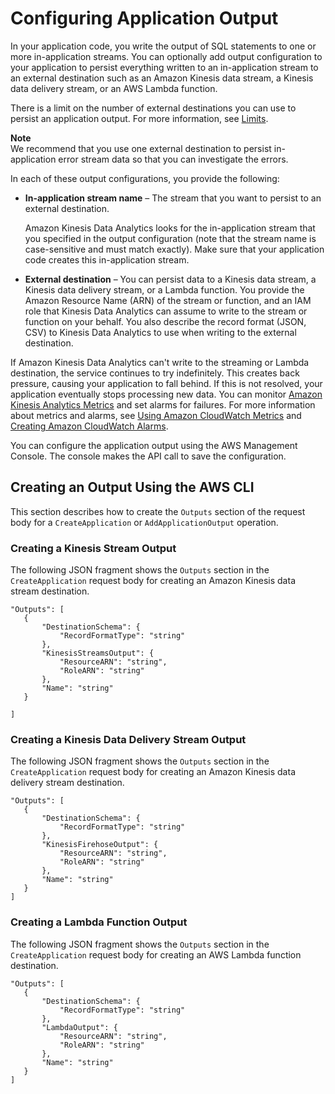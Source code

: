 # Configuring Application Output<a name="how-it-works-output"></a>

In your application code, you write the output of SQL statements to one or more in\-application streams\. You can optionally add output configuration to your application to persist everything written to an in\-application stream to an external destination such as an Amazon Kinesis data stream, a Kinesis data delivery stream, or an AWS Lambda function\. 

There is a limit on the number of external destinations you can use to persist an application output\. For more information, see [Limits](limits.md)\. 

**Note**  
We recommend that you use one external destination to persist in\-application error stream data so that you can investigate the errors\. 

In each of these output configurations, you provide the following:
+ **In\-application stream name** – The stream that you want to persist to an external destination\. 

  Amazon Kinesis Data Analytics looks for the in\-application stream that you specified in the output configuration \(note that the stream name is case\-sensitive and must match exactly\)\. Make sure that your application code creates this in\-application stream\. 
+ **External destination** – You can persist data to a Kinesis data stream, a Kinesis data delivery stream, or a Lambda function\. You provide the Amazon Resource Name \(ARN\) of the stream or function, and an IAM role that Kinesis Data Analytics can assume to write to the stream or function on your behalf\. You also describe the record format \(JSON, CSV\) to Kinesis Data Analytics to use when writing to the external destination\.

If Amazon Kinesis Data Analytics can't write to the streaming or Lambda destination, the service continues to try indefinitely\. This creates back pressure, causing your application to fall behind\. If this is not resolved, your application eventually stops processing new data\. You can monitor [Amazon Kinesis Analytics Metrics](http://docs.aws.amazon.com/AmazonCloudWatch/latest/monitoring/aka-metricscollected.html) and set alarms for failures\. For more information about metrics and alarms, see [Using Amazon CloudWatch Metrics](http://docs.aws.amazon.com/AmazonCloudWatch/latest/monitoring/working_with_metrics.html) and [Creating Amazon CloudWatch Alarms](http://docs.aws.amazon.com/AmazonCloudWatch/latest/monitoring/AlarmThatSendsEmail.html)\.

You can configure the application output using the AWS Management Console\. The console makes the API call to save the configuration\. 

## Creating an Output Using the AWS CLI<a name="how-it-works-output-cli"></a>

This section describes how to create the `Outputs` section of the request body for a `CreateApplication` or `AddApplicationOutput` operation\.

### Creating a Kinesis Stream Output<a name="how-it-works-output-cli-streams"></a>

The following JSON fragment shows the `Outputs` section in the `CreateApplication` request body for creating an Amazon Kinesis data stream destination\.

```
"Outputs": [
   {
       "DestinationSchema": {
           "RecordFormatType": "string"
       },
       "KinesisStreamsOutput": {
           "ResourceARN": "string",
           "RoleARN": "string"
       },
       "Name": "string"
   }
 
]
```

### Creating a Kinesis Data Delivery Stream Output<a name="how-it-works-output-cli-firehose"></a>

The following JSON fragment shows the `Outputs` section in the `CreateApplication` request body for creating an Amazon Kinesis data delivery stream destination\.

```
"Outputs": [
   {
       "DestinationSchema": {
           "RecordFormatType": "string"
       },
       "KinesisFirehoseOutput": {
           "ResourceARN": "string",
           "RoleARN": "string"
       },
       "Name": "string"
   }
]
```

### Creating a Lambda Function Output<a name="how-it-works-output-cli-lambda"></a>

The following JSON fragment shows the `Outputs` section in the `CreateApplication` request body for creating an AWS Lambda function destination\.

```
"Outputs": [
   {
       "DestinationSchema": {
           "RecordFormatType": "string"
       },
       "LambdaOutput": {
           "ResourceARN": "string",
           "RoleARN": "string"
       },
       "Name": "string"
   }
]
```